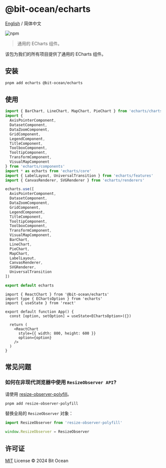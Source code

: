 # @bit-ocean/echarts

[English](./README.md) / 简体中文

![npm](https://img.shields.io/npm/v/@bit-ocean-studio/echarts?logo=typescript&label=echarts)

> 通用的 ECharts 组件。

该包为我们的所有项目提供了通用的 ECharts 组件。

## 安装

```bash
pnpm add echarts @bit-ocean/echarts
```

## 使用

```ts
import { BarChart, LineChart, MapChart, PieChart } from 'echarts/charts'
import {
  AxisPointerComponent,
  DatasetComponent,
  DataZoomComponent,
  GridComponent,
  LegendComponent,
  TitleComponent,
  ToolboxComponent,
  TooltipComponent,
  TransformComponent,
  VisualMapComponent
} from 'echarts/components'
import * as echarts from 'echarts/core'
import { LabelLayout, UniversalTransition } from 'echarts/features'
import { CanvasRenderer, SVGRenderer } from 'echarts/renderers'

echarts.use([
  AxisPointerComponent,
  DatasetComponent,
  DataZoomComponent,
  GridComponent,
  LegendComponent,
  TitleComponent,
  TooltipComponent,
  ToolboxComponent,
  TransformComponent,
  VisualMapComponent,
  BarChart,
  LineChart,
  PieChart,
  MapChart,
  LabelLayout,
  CanvasRenderer,
  SVGRenderer,
  UniversalTransition
])

export default echarts
```

```tsx
import { ReactChart } from '@bit-ocean/echarts'
import type { EChartsOption } from 'echarts'
import { useState } from 'react'

export default function App() {
  const [option, setOption] = useState<EChartsOption>({})

  return (
    <ReactChart
      style={{ width: 800, height: 600 }}
      option={option}
    />
  )
}
```

## 常见问题

### 如何在非现代浏览器中使用 `ResizeObserver API`?

请使用 [resize-observer-polyfill](https://www.npmjs.com/package/resize-observer-polyfill)。

```bash
pnpm add resize-observer-polyfill
```

替换全局的 `ResizeObserver` 对象：

```ts
import ResizeObserver from 'resize-observer-polyfill'

window.ResizeObserver = ResizeObserver
```

## 许可证

[MIT](/LICENSE) License &copy; 2024 Bit Ocean
